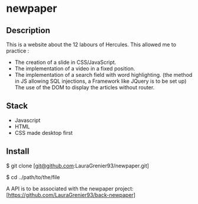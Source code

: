 # newpaper

## Description

This is a website about the 12 labours of Hercules.
This allowed me to practice :

- The creation of a slide in CSS/JavaScript.
- The implementation of a video in a fixed position.
- The implementation of a search field with word highlighting.
(the method in JS allowing SQL injections, a Framework like JQuery is to be set up)
The use of the DOM to display the articles without router.

## Stack

- Javascript
- HTML
- CSS made desktop first

## Install

$ git clone [git@github.com:LauraGrenier93/newpaper.git]

$ cd ../path/to/the/file

A API is to be associated with the newpaper project: [https://github.com/LauraGrenier93/back-newpaper]
